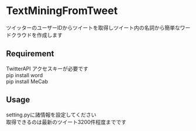 # TextMiningFromTweet
 ツイッターのユーザーIDからツイートを取得しツイート内の名詞から簡単なワードクラウドを作成します
## Requirement
TwitterAPI アクセスキーが必要です  
pip install word  
pip install MeCab  

## Usage    
 setting.pyに諸情報を設定してください  
 取得できるのは最新のツイート3200件程度までです
 
